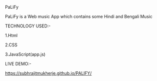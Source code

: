 

PaLiFy 

PaLiFy is a Web music App which contains some Hindi and Bengali  Music  

TECHNOLOGY USED:- 

1.Html 

2.CSS 

3.JavaScript(app.js) 

LIVE DEMO:- 

https://subhrajitmukherje.github.io/PALIFY/
